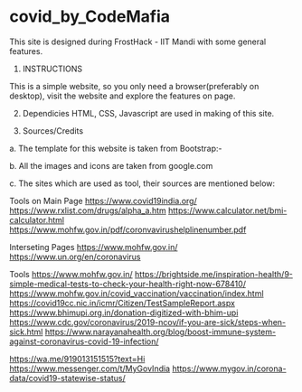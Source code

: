 # covid_by_CodeMafia
This site is designed during FrostHack - IIT Mandi with some general features.
<!-- =======================================================
   Team: CodeMafia
   Aman Saini (Leader)
   Sagar Mishra
   Aditee Prasad
  ======================================================= -->



1. INSTRUCTIONS

This is a simple website, so you only need a browser(preferably on desktop), visit the website and explore the features on page.

2. Dependicies
HTML, CSS, Javascript are used in making of this site.

3. Sources/Credits

a. The template for this website is taken from Bootstrap:-
 <!-- =======================================================
    Theme Name: Lumia
    Theme URL: https://bootstrapmade.com/lumia-bootstrap-business-template/
    Author: BootstrapMade.com
    Author URL: https://bootstrapmade.com
  ======================================================= -->
  
  
  b. All the images and icons are taken from google.com
  
  c. The sites which are used as tool, their sources are mentioned below:
  
  Tools on Main Page
  https://www.covid19india.org/
  https://www.rxlist.com/drugs/alpha_a.htm
  https://www.calculator.net/bmi-calculator.html
  https://www.mohfw.gov.in/pdf/coronvavirushelplinenumber.pdf
  
  Interseting Pages
  https://www.mohfw.gov.in/
  https://www.un.org/en/coronavirus
  
  Tools
  https://www.mohfw.gov.in/
  https://brightside.me/inspiration-health/9-simple-medical-tests-to-check-your-health-right-now-678410/
  https://www.mohfw.gov.in/covid_vaccination/vaccination/index.html
  https://covid19cc.nic.in/icmr/Citizen/TestSampleReport.aspx
  https://www.bhimupi.org.in/donation-digitized-with-bhim-upi
  https://www.cdc.gov/coronavirus/2019-ncov/if-you-are-sick/steps-when-sick.html
  https://www.narayanahealth.org/blog/boost-immune-system-against-coronavirus-covid-19-infection/
  
  https://wa.me/919013151515?text=Hi
  https://www.messenger.com/t/MyGovIndia
  https://www.mygov.in/corona-data/covid19-statewise-status/




<!-- =======================================================
   This website is designed to answer some of basic queries , however if you have some serious symptoms do visit your nearby Doctor.
  ======================================================= -->







